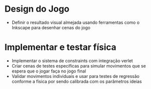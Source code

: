 
# Design do Jogo

* Definir o resultado visual almejada usando ferramentas como o Inkscape para desenhar cenas do jogo

# Implementar e testar física

* Implementar o sistema de constraints com integração verlet
* Criar cenas de testes específicas para simular movimentos que se espera que o jogar faça no jogo final
* Validar movimentos individuais e usar para testes de regressão conforme a física por sendo calibrada com os parâmetros ideias

